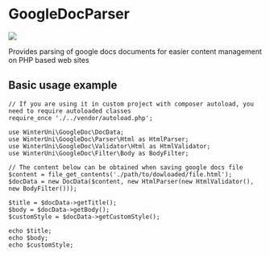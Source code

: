 # GoogleDocParser
<a href="https://codeclimate.com/github/WinterUni/GoogleDocParser/maintainability"><img src="https://api.codeclimate.com/v1/badges/3977eb82556234122ee6/maintainability" /></a>

Provides parsing of google docs documents for easier content management on PHP based web sites

## Basic usage example
```
// If you are using it in custom project with composer autoload, you need to require autoloaded classes
require_once './../vendor/autoload.php';

use WinterUni\GoogleDoc\DocData;
use WinterUni\GoogleDoc\Parser\Html as HtmlParser;
use WinterUni\GoogleDoc\Validator\Html as HtmlValidator;
use WinterUni\GoogleDoc\Filter\Body as BodyFilter;

// The content below can be obtained when saving google docs file
$content = file_get_contents('./path/to/dowloaded/file.html');
$docData = new DocData($content, new HtmlParser(new HtmlValidator(), new BodyFilter()));

$title = $docData->getTitle();
$body = $docData->getBody();
$customStyle = $docData->getCustomStyle();
  
echo $title;
echo $body;
echo $customStyle;
```